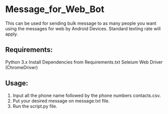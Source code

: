 # Message_for_Web_Bot

This can be used for sending bulk message to as many people you want
using the messages for web by Android Devices. Standard texting rate will apply.

## Requirements:

Python 3.x
Install Dependencies from Requirements.txt
Seleium Web Driver (ChromeDriver)

## Usage:

1. Input all the phone name followed by the phone numbers contacts.csv.
2. Put your desired message on message.txt file.
3. Run the script.py file.
